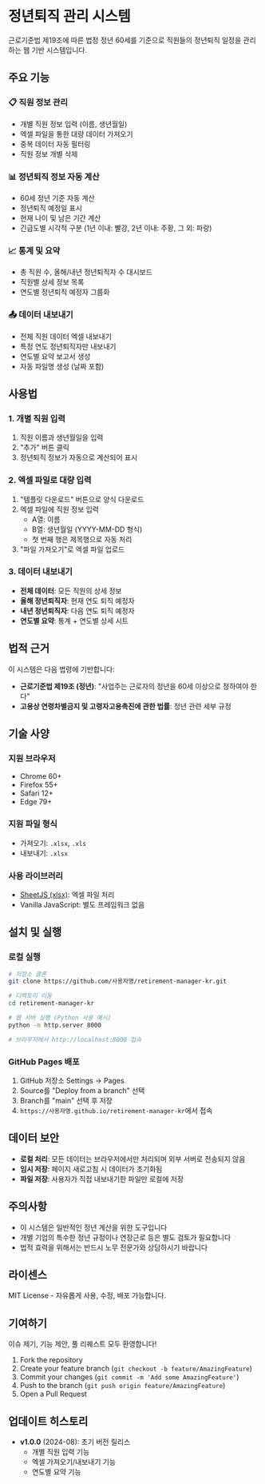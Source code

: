 # 정년퇴직 관리 시스템

근로기준법 제19조에 따른 법정 정년 60세를 기준으로 직원들의 정년퇴직 일정을 관리하는 웹 기반 시스템입니다.

## 주요 기능

### 📋 직원 정보 관리
- 개별 직원 정보 입력 (이름, 생년월일)
- 엑셀 파일을 통한 대량 데이터 가져오기
- 중복 데이터 자동 필터링
- 직원 정보 개별 삭제

### 📊 정년퇴직 정보 자동 계산
- 60세 정년 기준 자동 계산
- 정년퇴직 예정일 표시
- 현재 나이 및 남은 기간 계산
- 긴급도별 시각적 구분 (1년 이내: 빨강, 2년 이내: 주황, 그 외: 파랑)

### 📈 통계 및 요약
- 총 직원 수, 올해/내년 정년퇴직자 수 대시보드
- 직원별 상세 정보 목록
- 연도별 정년퇴직 예정자 그룹화

### 📤 데이터 내보내기
- 전체 직원 데이터 엑셀 내보내기
- 특정 연도 정년퇴직자만 내보내기
- 연도별 요약 보고서 생성
- 자동 파일명 생성 (날짜 포함)

## 사용법

### 1. 개별 직원 입력
1. 직원 이름과 생년월일을 입력
2. "추가" 버튼 클릭
3. 정년퇴직 정보가 자동으로 계산되어 표시

### 2. 엑셀 파일로 대량 입력
1. "템플릿 다운로드" 버튼으로 양식 다운로드
2. 엑셀 파일에 직원 정보 입력
   - A열: 이름
   - B열: 생년월일 (YYYY-MM-DD 형식)
   - 첫 번째 행은 제목행으로 자동 처리
3. "파일 가져오기"로 엑셀 파일 업로드

### 3. 데이터 내보내기
- **전체 데이터**: 모든 직원의 상세 정보
- **올해 정년퇴직자**: 현재 연도 퇴직 예정자
- **내년 정년퇴직자**: 다음 연도 퇴직 예정자
- **연도별 요약**: 통계 + 연도별 상세 시트

## 법적 근거

이 시스템은 다음 법령에 기반합니다:

- **근로기준법 제19조 (정년)**: "사업주는 근로자의 정년을 60세 이상으로 정하여야 한다"
- **고용상 연령차별금지 및 고령자고용촉진에 관한 법률**: 정년 관련 세부 규정

## 기술 사양

### 지원 브라우저
- Chrome 60+
- Firefox 55+
- Safari 12+
- Edge 79+

### 지원 파일 형식
- 가져오기: `.xlsx`, `.xls`
- 내보내기: `.xlsx`

### 사용 라이브러리
- [SheetJS (xlsx)](https://sheetjs.com/): 엑셀 파일 처리
- Vanilla JavaScript: 별도 프레임워크 없음

## 설치 및 실행

### 로컬 실행
```bash
# 저장소 클론
git clone https://github.com/사용자명/retirement-manager-kr.git

# 디렉토리 이동
cd retirement-manager-kr

# 웹 서버 실행 (Python 사용 예시)
python -m http.server 8000

# 브라우저에서 http://localhost:8000 접속
```

### GitHub Pages 배포
1. GitHub 저장소 Settings → Pages
2. Source를 "Deploy from a branch" 선택
3. Branch를 "main" 선택 후 저장
4. `https://사용자명.github.io/retirement-manager-kr`에서 접속

## 데이터 보안

- **로컬 처리**: 모든 데이터는 브라우저에서만 처리되며 외부 서버로 전송되지 않음
- **임시 저장**: 페이지 새로고침 시 데이터가 초기화됨
- **파일 저장**: 사용자가 직접 내보내기한 파일만 로컬에 저장

## 주의사항

- 이 시스템은 일반적인 정년 계산을 위한 도구입니다
- 개별 기업의 특수한 정년 규정이나 연장근로 등은 별도 검토가 필요합니다
- 법적 효력을 위해서는 반드시 노무 전문가와 상담하시기 바랍니다

## 라이센스

MIT License - 자유롭게 사용, 수정, 배포 가능합니다.

## 기여하기

이슈 제기, 기능 제안, 풀 리퀘스트 모두 환영합니다!

1. Fork the repository
2. Create your feature branch (`git checkout -b feature/AmazingFeature`)
3. Commit your changes (`git commit -m 'Add some AmazingFeature'`)
4. Push to the branch (`git push origin feature/AmazingFeature`)
5. Open a Pull Request

## 업데이트 히스토리

- **v1.0.0** (2024-08): 초기 버전 릴리스
  - 개별 직원 입력 기능
  - 엑셀 가져오기/내보내기 기능
  - 연도별 요약 기능
